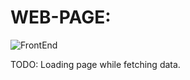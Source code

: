 # WEB-PAGE:

![FrontEnd](https://www.upload.ee/image/13989383/venueFetchPhotosDemoPic2.jpg)

TODO: Loading page while fetching data.
